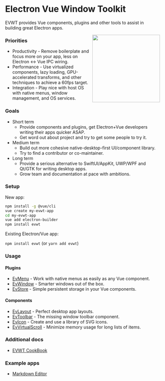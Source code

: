 # Electron Vue Window Toolkit

EVWT provides Vue components, plugins and other tools to assist in building great Electron apps.

<img src="https://avatars2.githubusercontent.com/u/69093854?s=400&u=700c335218280e5a3bfd1d88f82bcc8c05714df6&v=4" align="right" height="220">

### Priorities
* Productivity - Remove boilerplate and focus more on your app, less on Electron <-> Vue IPC wiring.
* Performance - Use virtualized components, lazy loading, GPU-accelerated transforms, and other techniques to achieve a 60fps target.
* Integration - Play nice with host OS with native menus, window management, and OS services.

### Goals
* Short term
  * Provide components and plugins, get Electron+Vue developers writing their apps quicker ASAP.
  * Get word out about project and try to get some people to try it.
* Medium term
  * Build out more cohesive native-desktop-first UI/component library.
  * Try to find a contributor or co-maintainer.
* Long term
  * Provide a serious alternative to SwiftUI/AppKit, UWP/WPF and Qt/GTK for writing desktop apps.
  * Grow team and documentation at pace with ambitions.

### Setup

New app:

```bash
npm install -g @vue/cli
vue create my-evwt-app
cd my-evwt-app
vue add electron-builder
npm install evwt
```

Existing Electron/Vue app:

`npm install evwt` (or `yarn add evwt`)

### Usage

#### Plugins

* [EvMenu](https://github.com/evwt/evwt/blob/master/EvMenu.md) - Work with native menus as easily as any Vue component.
* [EvWindow](https://github.com/evwt/evwt/blob/master/EvWindow.md) - Smarter windows out of the box.
* [EvStore](https://github.com/evwt/evwt/blob/master/EvStore.md) - Simple persistent storage in your Vue components.

#### Components

* [EvLayout](https://github.com/evwt/evwt/blob/master/EvLayout.md) - Perfect desktop app layouts.
* [EvToolbar](https://github.com/evwt/evwt/blob/master/EvToolbar.md) - The missing window toolbar component.
* [EvIcon](https://github.com/evwt/evwt/blob/master/EvIcon.md) - Create and use a library of SVG icons.
* [EvVirtualScroll](https://github.com/evwt/evwt/blob/master/EvVirtualScroll.md) - Minimize memory usage for long lists of items.

### Additional docs

* [EVWT CookBook](https://github.com/evwt/evwt/blob/master/CookBook.md)

### Example apps

* [Markdown Editor](https://github.com/evwt/evwt-example-markdown-editor)
